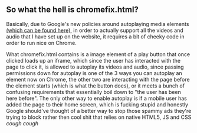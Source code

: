 ## So what the hell is chromefix.html?
Basically, due to Google's new policies around autoplaying media elements [(which can be found here)](https://developers.google.com/web/updates/2017/09/autoplay-policy-changes), in order to actually support all the videos and audio that I have set up on the website, it requires a bit of cheeky code in order to run nice on Chrome.

What chromefix.html contains is a image element of a play button that once clicked loads up an iframe, which since the user has interacted with the page to click it, is allowed to autoplay its videos and audio, since passing permissions down for autoplay is one of the 3 ways you can autoplay an element now on Chrome, the other two are interacting with the page before the element starts (which is what the button does), or it meets a bunch of confusing requirements that essentially boil down to "the user has been here before". The only other way to enable autoplay is if a mobile user has added the page to their home screen, which is fucking stupid and honestly Google should've thought of a better way to stop those spammy ads they're trying to block rather then cool shit that relies on native HTML5, JS and CSS *cough cough*
